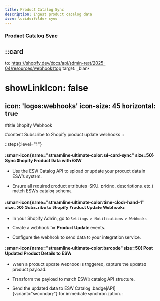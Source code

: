 ```yaml
---
title: Product Catalog Sync
description: Ingest product catalog data
icon: lucide:folder-sync
---
```


### Product Catalog Sync

::card
---
to: https://shopify.dev/docs/api/admin-rest/2025-04/resources/webhook#top
target: _blank
# showLinkIcon: false
icon: 'logos:webhooks'
icon-size: 45
horizontal: true
---

#title
Shopify Webhook

#content
Subscribe to Shopify product update webhooks
::


::steps{:level="4"}
#### :smart-icon{name="streamline-ultimate-color:sd-card-sync" size=50} Sync Shopify Product Data with ESW

- Use the ESW Catalog API to upload or update your product data in ESW’s system.

- Ensure all required product attributes (SKU, pricing, descriptions, etc.) match ESW’s catalog schema.

#### :smart-icon{name="streamline-ultimate-color:time-clock-hand-1" size=50} Subscribe to Shopify Product Update Webhooks

- In your Shopify Admin, go to `Settings > Notifications > Webhooks`

- Create a webhook for **Product Update** events.

- Configure the webhook to send data to your integration service.

#### :smart-icon{name="streamline-ultimate-color:barcode" size=50} Post Updated Product Details to ESW

- When a product update webhook is triggered, capture the updated product payload.

- Transform the payload to match ESW’s catalog API structure.

- Send the updated data to ESW Catalog :badge[API]{variant="secondary"} for immediate synchronization.
::





         

